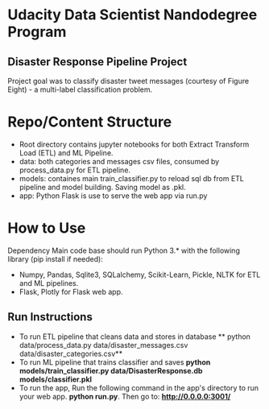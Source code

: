 # Udacity Data Scientist Nandodegree Program
## Disaster Response Pipeline Project
Project goal was to classify disaster tweet messages (courtesy of Figure Eight) - a multi-label classification problem.

# Repo/Content Structure
* Root directory contains jupyter notebooks for both Extract Transform Load (ETL) and ML Pipeline.
* data: both categories and messages csv files, consumed by process_data.py for ETL pipeline.
* models: containes main train_classifier.py to reload sql db from ETL pipeline and model building. Saving model as .pkl.
* app: Python Flask is use to serve the web app via run.py

# How to Use
Dependency
Main code base should run Python 3.* with the following library (pip install if needed):
* Numpy, Pandas, Sqlite3, SQLalchemy, Scikit-Learn, Pickle, NLTK for ETL and ML pipelines.
* Flask, Plotly for Flask web app.

## Run Instructions
* To run ETL pipeline that cleans data and stores in database ** python data/process_data.py data/disaster_messages.csv data/disaster_categories.csv** 
* To run ML pipeline that trains classifier and saves **python models/train_classifier.py data/DisasterResponse.db models/classifier.pkl**
* To run the app, Run the following command in the app's directory to run your web app. **python run.py**. Then go to: **http://0.0.0.0:3001/**

